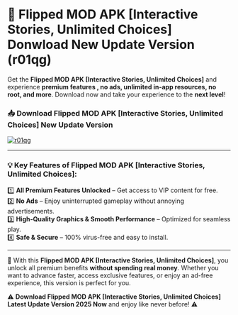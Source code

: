# 📲 Flipped MOD APK [Interactive Stories, Unlimited Choices] Donwload New Update Version (r01qg)

Get the **Flipped MOD APK [Interactive Stories, Unlimited Choices]** and experience **premium features , no ads, unlimited in-app resources, no root, and more**. Download now and take your experience to the **next level**!

### 📥 **Download Flipped MOD APK [Interactive Stories, Unlimited Choices] New Update Version**  

[![r01qg](https://github.com/user-attachments/assets/2f113f66-c48c-4353-87e5-0034a98851a8)](https://hapymods.com?title=Flipped+MOD+APK+[Interactive+Stories,+Unlimited+Choices]&ref=B2)

---

### 💡 **Key Features of Flipped MOD APK [Interactive Stories, Unlimited Choices]:**

1️⃣  **All Premium Features Unlocked** – Get access to VIP content for free.  
2️⃣  **No Ads** – Enjoy uninterrupted gameplay without annoying advertisements.  
3️⃣  **High-Quality Graphics & Smooth Performance** – Optimized for seamless play.  
4️⃣  **Safe & Secure** – 100% virus-free and easy to install.  

---

📌 With this **Flipped MOD APK [Interactive Stories, Unlimited Choices]**, you unlock all premium benefits **without spending real money**. Whether you want to advance faster, access exclusive features, or enjoy an ad-free experience, this version is perfect for you.  

⚠️ **Download Flipped MOD APK [Interactive Stories, Unlimited Choices] Latest Update Version 2025 Now** and enjoy like never before! ⚠️